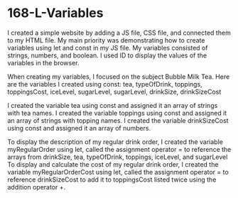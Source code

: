 # 168-L-Variables
I created a simple website by adding a JS file, CSS file, and connected them to my HTML file. My main priority was demonstrating how to create variables using let and const in my JS file. My variables consisted of strings, numbers, and boolean. I used ID to display the values of the variables in the browser. 

When creating my variables, I focused on the subject Bubble Milk Tea.
Here are the variables I created using const:
tea, typeOfDrink, toppings, toppingsCost, iceLevel, sugarLevel, sugarLevel, drinkSize, drinkSizeCost

I created the variable tea using const and assigned it an array of strings with tea names.
I created the variable toppings using const and assigned it an array of strings with topping names.
I created the variable drinkSizeCost using const and assigned it an array of numbers.

To display the description of my regular drink order, I created the variable myRegularOrder using let, called the assignment operator = to reference the arrays from drinkSize, tea, typeOfDrink, toppings, iceLevel, and sugarLevel
To display and calculate the cost of my regular drink order, I created the variable myRegularOrderCost using let, called the assignment operator = to reference drinkSizeCost to add it to toppingsCost listed twice using the addition operator +.
